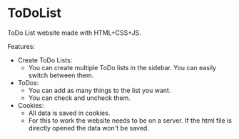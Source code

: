 # ToDoList
ToDo List website made with HTML+CSS+JS.

Features:

 - Create ToDo Lists:
	 - You can create multiple ToDo lists in the sidebar. You can easily switch between them.
 -  ToDos:
	 - You can add as many things to the list you want.
	 - You can check and uncheck them.
 - Cookies:
	 - All data is saved in cookies.
	 - For this to work the website needs to be on a server. If the html file is directly opened the data won't be saved.
